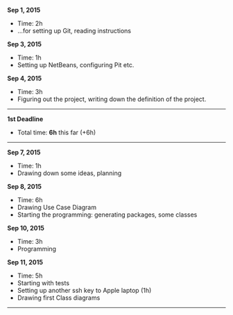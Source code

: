 **Sep 1, 2015**
- Time: 2h
- ...for setting up Git, reading instructions

**Sep 3, 2015**
- Time: 1h
- Setting up NetBeans, configuring Pit etc.

**Sep 4, 2015**
- Time: 3h
- Figuring out the project, writing down the definition of the project. 

----------------
**1st Deadline**
- Total time: **6h** this far (+6h)
----------------

**Sep 7, 2015**
- Time: 1h
- Drawing down some ideas, planning

**Sep 8, 2015**
- Time: 6h
- Drawing Use Case Diagram
- Starting the programming: generating packages, some classes

**Sep 10, 2015**
- Time: 3h
- Programming

**Sep 11, 2015**
- Time: 5h
- Starting with tests
- Setting up another ssh key to Apple laptop (1h)
- Drawing first Class diagrams

-----------------
**2nd Deadline**
- Total time: **21h** this far (+15h)
-----------------

**Sep 14, 2015**
- Time 3h
- Learning something about Google Apis (and understanding this course will not cover them :) )

**Sep 15, 2015**
- Time: 8h
- Planning and starting the first version of GUI

**Sep 18, 2015**
- Time: 8h
- Cleaning and clearing the project for the 3rd deadline, writing some tests.

------------------
**3rd Deadline**
- Total time: **40h** this far (+19h)
------------------

**Sep 21, 2015**
- Time: 3h
- Planning, searching for the information

**Sep 22, 2015**
- Time: 6h
- Setting up refresh to the map on GUI
- Fixing up the GUI
- Changing The Kayttaja from interface->superclass 

**Sep 25, 2015**
- Time: 4h + 3h
- Cleaning up the project for DL4
- Updating the class diagrams
- Setting up the random coordinates -system (now it works :) )
- Writing some tests (and trying to get them work)
- generating reports

--------------------
**4th Deadline**
- Total time: **56h** this far (+16h)
--------------------


